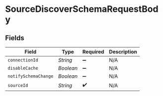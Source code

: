 # SourceDiscoverSchemaRequestBody


## Fields

| Field                | Type                 | Required             | Description          |
| -------------------- | -------------------- | -------------------- | -------------------- |
| `connectionId`       | *String*             | :heavy_minus_sign:   | N/A                  |
| `disableCache`       | *Boolean*            | :heavy_minus_sign:   | N/A                  |
| `notifySchemaChange` | *Boolean*            | :heavy_minus_sign:   | N/A                  |
| `sourceId`           | *String*             | :heavy_check_mark:   | N/A                  |